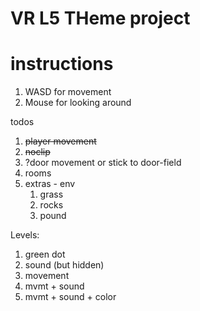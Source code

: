 # VR L5 THeme project

# instructions
1. WASD for movement
2. Mouse for looking around


todos
1. ~~player movement~~
2. ~~noclip~~
3. ?door movement or stick to door-field
4. rooms
5. extras - env
   1. grass
   2. rocks
   3. pound

Levels:
1. green dot
2. sound (but hidden)
3. movement
4. mvmt + sound
5. mvmt + sound + color